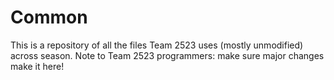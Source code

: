# Common
This is a repository of all the files Team 2523 uses (mostly unmodified) across season. Note to Team 2523 programmers: make sure major changes make it here!
